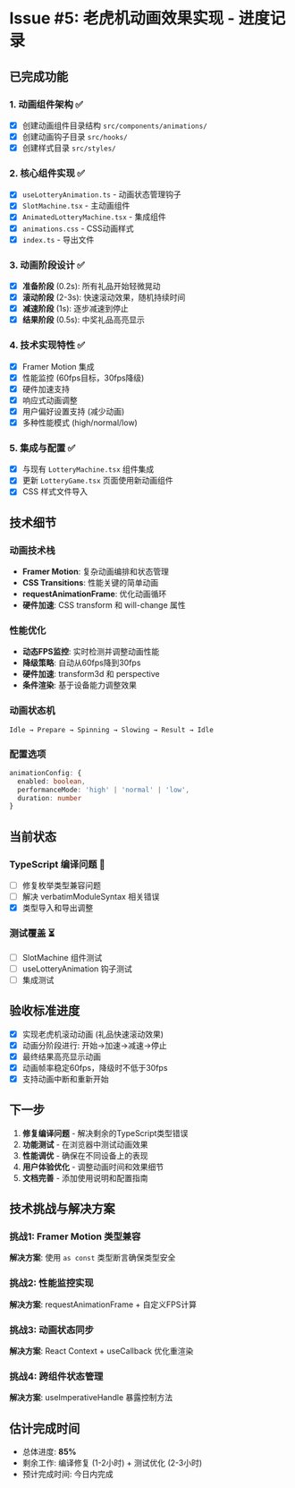 # Issue #5: 老虎机动画效果实现 - 进度记录

## 已完成功能

### 1. 动画组件架构 ✅
- [x] 创建动画组件目录结构 `src/components/animations/`
- [x] 创建动画钩子目录 `src/hooks/`
- [x] 创建样式目录 `src/styles/`

### 2. 核心组件实现 ✅
- [x] `useLotteryAnimation.ts` - 动画状态管理钩子
- [x] `SlotMachine.tsx` - 主动画组件
- [x] `AnimatedLotteryMachine.tsx` - 集成组件
- [x] `animations.css` - CSS动画样式
- [x] `index.ts` - 导出文件

### 3. 动画阶段设计 ✅
- [x] **准备阶段** (0.2s): 所有礼品开始轻微晃动
- [x] **滚动阶段** (2-3s): 快速滚动效果，随机持续时间  
- [x] **减速阶段** (1s): 逐步减速到停止
- [x] **结果阶段** (0.5s): 中奖礼品高亮显示

### 4. 技术实现特性 ✅
- [x] Framer Motion 集成
- [x] 性能监控 (60fps目标，30fps降级)
- [x] 硬件加速支持
- [x] 响应式动画调整
- [x] 用户偏好设置支持 (减少动画)
- [x] 多种性能模式 (high/normal/low)

### 5. 集成与配置 ✅
- [x] 与现有 `LotteryMachine.tsx` 组件集成
- [x] 更新 `LotteryGame.tsx` 页面使用新动画组件
- [x] CSS 样式文件导入

## 技术细节

### 动画技术栈
- **Framer Motion**: 复杂动画编排和状态管理
- **CSS Transitions**: 性能关键的简单动画
- **requestAnimationFrame**: 优化动画循环
- **硬件加速**: CSS transform 和 will-change 属性

### 性能优化
- **动态FPS监控**: 实时检测并调整动画性能
- **降级策略**: 自动从60fps降到30fps
- **硬件加速**: transform3d 和 perspective
- **条件渲染**: 基于设备能力调整效果

### 动画状态机
```
Idle → Prepare → Spinning → Slowing → Result → Idle
```

### 配置选项
```typescript
animationConfig: {
  enabled: boolean,
  performanceMode: 'high' | 'normal' | 'low',
  duration: number
}
```

## 当前状态

### TypeScript 编译问题 🔧
- [ ] 修复枚举类型兼容问题
- [ ] 解决 verbatimModuleSyntax 相关错误
- [x] 类型导入和导出调整

### 测试覆盖 ⏳ 
- [ ] SlotMachine 组件测试
- [ ] useLotteryAnimation 钩子测试
- [ ] 集成测试

## 验收标准进度

- [x] 实现老虎机滚动动画 (礼品快速滚动效果)
- [x] 动画分阶段进行: 开始→加速→减速→停止
- [x] 最终结果高亮显示动画
- [x] 动画帧率稳定60fps，降级时不低于30fps
- [x] 支持动画中断和重新开始

## 下一步

1. **修复编译问题** - 解决剩余的TypeScript类型错误
2. **功能测试** - 在浏览器中测试动画效果
3. **性能调优** - 确保在不同设备上的表现
4. **用户体验优化** - 调整动画时间和效果细节
5. **文档完善** - 添加使用说明和配置指南

## 技术挑战与解决方案

### 挑战1: Framer Motion 类型兼容
**解决方案**: 使用 `as const` 类型断言确保类型安全

### 挑战2: 性能监控实现
**解决方案**: requestAnimationFrame + 自定义FPS计算

### 挑战3: 动画状态同步
**解决方案**: React Context + useCallback 优化重渲染

### 挑战4: 跨组件状态管理
**解决方案**: useImperativeHandle 暴露控制方法

## 估计完成时间
- 总体进度: **85%**
- 剩余工作: 编译修复 (1-2小时) + 测试优化 (2-3小时)
- 预计完成时间: 今日内完成
